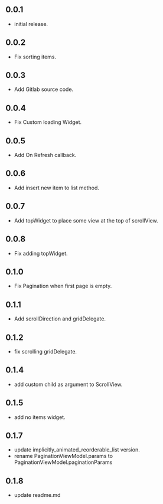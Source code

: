 ## 0.0.1

* initial release.


## 0.0.2

* Fix sorting items.

## 0.0.3

* Add Gitlab source code.

## 0.0.4

* Fix Custom loading Widget.

## 0.0.5

* Add On Refresh callback.

## 0.0.6

* Add insert new item to list method.

## 0.0.7

* Add topWidget to place some view at the top of scrollView.
## 0.0.8

* Fix adding topWidget.

## 0.1.0

* Fix Pagination when first page is empty.
## 0.1.1

* Add scrollDirection and gridDelegate.
## 0.1.2

* fix scrolling gridDelegate.
## 0.1.4

* add custom child as argument to ScrollView.
## 0.1.5

* add no items widget.

## 0.1.7

* update implicitly_animated_reorderable_list version.
* rename PaginationViewModel.params to PaginationViewModel.paginationParams
## 0.1.8

* update readme.md
